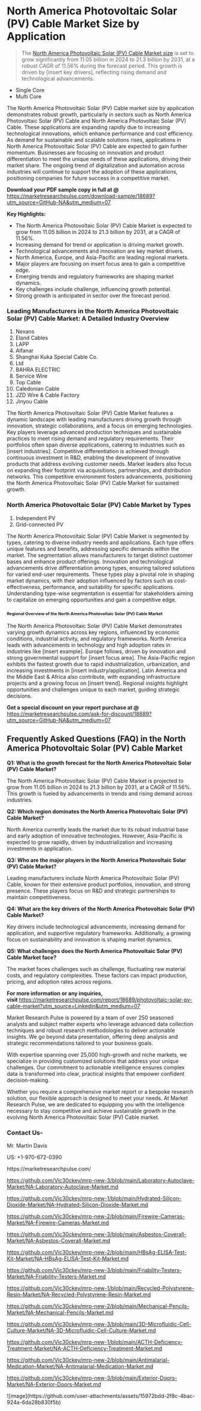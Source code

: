 <h1>North America Photovoltaic Solar (PV) Cable Market&nbsp;Size by Application</h1><blockquote><p>The <a href="https://marketresearchpulse.com/download-sample/18689?utm_source=GitHub-NA&amp;utm_medium=07">North America Photovoltaic Solar (PV) Cable Market size</a> is set to grow significantly from 11.05 billion in 2024 to 21.3 billion by 2031, at a robust CAGR of 11.56% during the forecast period. This growth is driven by [insert key drivers], reflecting rising demand and technological advancements.</p></blockquote><ul><li>Single Core<li> Multi Core</li></ul><p>The North America Photovoltaic Solar (PV) Cable market size by application demonstrates robust growth, particularly in sectors such as North America Photovoltaic Solar (PV) Cable and North America Photovoltaic Solar (PV) Cable. These applications are expanding rapidly due to increasing technological innovations, which enhance performance and cost efficiency. As demand for sustainable and scalable solutions rises, applications in North America Photovoltaic Solar (PV) Cable are expected to gain further momentum. Businesses are focusing on innovation and product differentiation to meet the unique needs of these applications, driving their market share. The ongoing trend of digitalization and automation across industries will continue to support the adoption of these applications, positioning companies for future success in a competitive market.</p><p><strong>Download your PDF sample copy in full at @ </strong><a href="https://marketresearchpulse.com/download-sample/18689?utm_source=GitHub-NA&amp;utm_medium=07">https://marketresearchpulse.com/download-sample/18689?utm_source=GitHub-NA&amp;utm_medium=07</a></p><p><strong>Key Highlights: </strong></p><ul><li>The North America Photovoltaic Solar (PV) Cable Market is expected to grow from 11.05 billion in 2024 to 21.3 billion by 2031, at a CAGR of 11.56%.</li><li>Increasing demand for trend or application is driving market growth.</li><li>Technological advancements and innovation are key market drivers.</li><li>North America, Europe, and Asia-Pacific are leading regional markets.</li><li>Major players are focusing on insert focus area to gain a competitive edge.</li><li>Emerging trends and regulatory frameworks are shaping market dynamics.</li><li>Key challenges include challenge, influencing growth potential.</li><li>Strong growth is anticipated in sector over the forecast period.</li></ul><h3>Leading Manufacturers in the North America Photovoltaic Solar (PV) Cable Market: A Detailed Industry Overview</h3><ol><li>Nexans</li><li>Eland Cables</li><li>LAPP</li><li>Alfanar</li><li>Shanghai Kuka Special Cable Co.</li><li>Ltd</li><li>BAHRA ELECTRIC</li><li>Service Wire</li><li>Top Cable</li><li>Caledonian Cable</li><li>JZD Wire & Cable Factory</li><li>Jinyou Cable</li></ol><div class="flex max-w-full flex-col flex-grow"><div class="min-h-8 text-message flex w-full flex-col items-end gap-2 whitespace-normal break-words [.text-message+&amp;]:mt-5" dir="auto" data-message-author-role="assistant" data-message-id="fd8432e4-4910-450d-b182-61b7bfb0a01f" data-message-model-slug="gpt-4o"><div class="flex w-full flex-col gap-1 empty:hidden first:pt-[3px]"><div class="markdown prose w-full break-words dark:prose-invert light"><p>The North America Photovoltaic Solar (PV) Cable Market features a dynamic landscape with leading manufacturers driving growth through innovation, strategic collaborations, and a focus on emerging technologies. Key players leverage advanced production techniques and sustainable practices to meet rising demand and regulatory requirements. Their portfolios often span diverse applications, catering to industries such as [insert industries]. Competitive differentiation is achieved through continuous investment in R&amp;D, enabling the development of innovative products that address evolving customer needs. Market leaders also focus on expanding their footprint via acquisitions, partnerships, and distribution networks. This competitive environment fosters advancements, positioning the North America Photovoltaic Solar (PV) Cable Market for sustained growth.</p></div></div></div></div><h3>North America Photovoltaic Solar (PV) Cable Market by Types</h3><ol><li>Independent PV<li> Grid-connected PV</li></ol><div class="flex max-w-full flex-col flex-grow"><div class="min-h-8 text-message flex w-full flex-col items-end gap-2 whitespace-normal break-words [.text-message+&amp;]:mt-5" dir="auto" data-message-author-role="assistant" data-message-id="084470be-0bb7-4664-bddf-5156b4f41249" data-message-model-slug="gpt-4o-mini"><div class="flex w-full flex-col gap-1 empty:hidden first:pt-[3px]"><div class="markdown prose w-full break-words dark:prose-invert light"><p>The North America Photovoltaic Solar (PV) Cable Market is segmented by types, catering to diverse industry needs and applications. Each type offers unique features and benefits, addressing specific demands within the market. The segmentation allows manufacturers to target distinct customer bases and enhance product offerings. Innovation and technological advancements drive differentiation among types, ensuring tailored solutions for varied end-user requirements. These types play a pivotal role in shaping market dynamics, with their adoption influenced by factors such as cost-effectiveness, performance, and suitability for specific applications. Understanding type-wise segmentation is essential for stakeholders aiming to capitalize on emerging opportunities and gain a competitive edge.</p></div></div></div></div><h3><span style="font-size: 11px;">Regional Overview of the North America Photovoltaic Solar (PV) Cable Market</span></h3><div class="flex max-w-full flex-col flex-grow"><div class="min-h-8 text-message flex w-full flex-col items-end gap-2 whitespace-normal break-words [.text-message+&amp;]:mt-5" dir="auto" data-message-author-role="assistant" data-message-id="e9038762-ce64-4e30-91c9-9bd413514231" data-message-model-slug="gpt-4o-mini"><div class="flex w-full flex-col gap-1 empty:hidden first:pt-[3px]"><div class="markdown prose w-full break-words dark:prose-invert light"><p>The North America Photovoltaic Solar (PV) Cable Market demonstrates varying growth dynamics across key regions, influenced by economic conditions, industrial activity, and regulatory frameworks. North America leads with advancements in technology and high adoption rates in industries like [insert example]. Europe follows, driven by innovation and strong governmental support for [insert focus area]. The Asia-Pacific region exhibits the fastest growth due to rapid industrialization, urbanization, and increasing investments in [insert industry/application]. Latin America and the Middle East &amp; Africa also contribute, with expanding infrastructure projects and a growing focus on [insert trend]. Regional insights highlight opportunities and challenges unique to each market, guiding strategic decisions.</p></div></div></div></div><p><strong>Get a special discount on your report purchase at @ </strong><a href="https://marketresearchpulse.com/ask-for-discount/18689?utm_source=GitHub-NA&amp;utm_medium=07">https://marketresearchpulse.com/ask-for-discount/18689?utm_source=GitHub-NA&amp;utm_medium=07</a></p><h2>Frequently Asked Questions (FAQ) in the North America Photovoltaic Solar (PV) Cable Market</h2><p><strong>Q1: What is the growth forecast for the North America Photovoltaic Solar (PV) Cable Market?</strong></p><p>The North America Photovoltaic Solar (PV) Cable Market is projected to grow from 11.05 billion in 2024 to 21.3 billion by 2031, at a CAGR of 11.56%. This growth is fueled by advancements in trends and rising demand across industries.</p><p><strong>Q2: Which region dominates the North America Photovoltaic Solar (PV) Cable Market?</strong></p><p>North America currently leads the market due to its robust industrial base and early adoption of innovative technologies. However, Asia-Pacific is expected to grow rapidly, driven by industrialization and increasing investments in application.</p><p><strong>Q3: Who are the major players in the North America Photovoltaic Solar (PV) Cable Market?</strong></p><p>Leading manufacturers include North America Photovoltaic Solar (PV) Cable, known for their extensive product portfolios, innovation, and strong presence. These players focus on R&amp;D and strategic partnerships to maintain competitiveness.</p><p><strong>Q4: What are the key drivers of the North America Photovoltaic Solar (PV) Cable Market?</strong></p><p>Key drivers include technological advancements, increasing demand for application, and supportive regulatory frameworks. Additionally, a growing focus on sustainability and innovation is shaping market dynamics.</p><p><strong>Q5: What challenges does the North America Photovoltaic Solar (PV) Cable Market face?</strong></p><p>The market faces challenges such as challenge, fluctuating raw material costs, and regulatory complexities. These factors can impact production, pricing, and adoption rates across regions.</p><p><strong>For more information or any inquiries, visit&nbsp;</strong><a href="https://marketresearchpulse.com/report/18689/photovoltaic-solar-pv-cable-market?utm_source=Linkedin&utm_medium=07">https://marketresearchpulse.com/report/18689/photovoltaic-solar-pv-cable-market?utm_source=Linkedin&utm_medium=07</a></p><p>Market Research Pulse is powered by a team of over 250 seasoned analysts and subject matter experts who leverage advanced data collection techniques and robust research methodologies to deliver actionable insights. We go beyond data presentation, offering deep analysis and strategic recommendations tailored to your business goals.</p><p>With expertise spanning over 25,000 high-growth and niche markets, we specialize in providing customized solutions that address your unique challenges. Our commitment to actionable intelligence ensures complex data is transformed into clear, practical insights that empower confident decision-making.</p><p>Whether you require a comprehensive market report or a bespoke research solution, our flexible approach is designed to meet your needs. At Market Research Pulse, we are dedicated to equipping you with the intelligence necessary to stay competitive and achieve sustainable growth in the evolving North America Photovoltaic Solar (PV) Cable market.</p><h3><strong>Contact Us-</strong></h3><p>Mr. Martin Davis</p><p>US: +1-970-672-0390</p><p>https://marketresearchpulse.com/</p><p><a href="https://github.com/Vic30ckey/mrp-new-3/blob/main/Laboratory-Autoclave-Market/NA-Laboratory-Autoclave-Market.md">https://github.com/Vic30ckey/mrp-new-3/blob/main/Laboratory-Autoclave-Market/NA-Laboratory-Autoclave-Market.md</a></p><p><a href="https://github.com/Vic30ckey/mrp-new-1/blob/main/Hydrated-Silicon-Dioxide-Market/NA-Hydrated-Silicon-Dioxide-Market.md">https://github.com/Vic30ckey/mrp-new-1/blob/main/Hydrated-Silicon-Dioxide-Market/NA-Hydrated-Silicon-Dioxide-Market.md</a></p><p><a href="https://github.com/Vic30ckey/mrp-new-2/blob/main/Firewire-Cameras-Market/NA-Firewire-Cameras-Market.md">https://github.com/Vic30ckey/mrp-new-2/blob/main/Firewire-Cameras-Market/NA-Firewire-Cameras-Market.md</a></p><p><a href="https://github.com/Vic30ckey/mrp-new-3/blob/main/Asbestos-Coverall-Market/NA-Asbestos-Coverall-Market.md">https://github.com/Vic30ckey/mrp-new-3/blob/main/Asbestos-Coverall-Market/NA-Asbestos-Coverall-Market.md</a></p><p><a href="https://github.com/Vic30ckey/mrp-new-2/blob/main/HBsAg-ELISA-Test-Kit-Market/NA-HBsAg-ELISA-Test-Kit-Market.md">https://github.com/Vic30ckey/mrp-new-2/blob/main/HBsAg-ELISA-Test-Kit-Market/NA-HBsAg-ELISA-Test-Kit-Market.md</a></p><p><a href="https://github.com/Vic30ckey/mrp-new-3/blob/main/Friability-Testers-Market/NA-Friability-Testers-Market.md">https://github.com/Vic30ckey/mrp-new-3/blob/main/Friability-Testers-Market/NA-Friability-Testers-Market.md</a></p><p><a href="https://github.com/Vic30ckey/mrp-new-1/blob/main/Recycled-Polystyrene-Resin-Market/NA-Recycled-Polystyrene-Resin-Market.md">https://github.com/Vic30ckey/mrp-new-1/blob/main/Recycled-Polystyrene-Resin-Market/NA-Recycled-Polystyrene-Resin-Market.md</a></p><p><a href="https://github.com/Vic30ckey/mrp-new-2/blob/main/Mechanical-Pencils-Market/NA-Mechanical-Pencils-Market.md">https://github.com/Vic30ckey/mrp-new-2/blob/main/Mechanical-Pencils-Market/NA-Mechanical-Pencils-Market.md</a></p><p><a href="https://github.com/Vic30ckey/mrp-new-3/blob/main/3D-Microfluidic-Cell-Culture-Market/NA-3D-Microfluidic-Cell-Culture-Market.md">https://github.com/Vic30ckey/mrp-new-3/blob/main/3D-Microfluidic-Cell-Culture-Market/NA-3D-Microfluidic-Cell-Culture-Market.md</a></p><p><a href="https://github.com/Vic30ckey/mrp-new-1/blob/main/ACTH-Deficiency-Treatment-Market/NA-ACTH-Deficiency-Treatment-Market.md">https://github.com/Vic30ckey/mrp-new-1/blob/main/ACTH-Deficiency-Treatment-Market/NA-ACTH-Deficiency-Treatment-Market.md</a></p><p><a href="https://github.com/Vic30ckey/mrp-new-2/blob/main/Antimalarial-Medication-Market/NA-Antimalarial-Medication-Market.md">https://github.com/Vic30ckey/mrp-new-2/blob/main/Antimalarial-Medication-Market/NA-Antimalarial-Medication-Market.md</a></p><p><a href="https://github.com/Vic30ckey/mrp-new-3/blob/main/Exterior-Doors-Market/NA-Exterior-Doors-Market.md">https://github.com/Vic30ckey/mrp-new-3/blob/main/Exterior-Doors-Market/NA-Exterior-Doors-Market.md</a></p>
![image](https://github.com/user-attachments/assets/15972bdd-2f8c-4bac-924a-6da28b830f5b)
